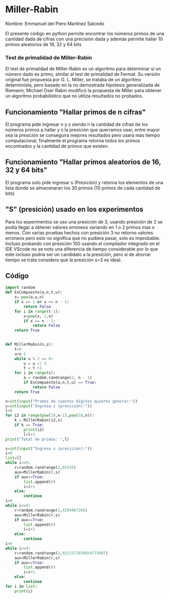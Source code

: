 # Miller-Rabin
Nombre: Emmanuel del Piero Martinez Salcedo

El presente código en python permite encontrar los números primos de una cantidad dada de cifras con una precisión dada y además permite hallar 10 primos aleatorios de 16, 32 y 64 bits

### Test de primalidad de Miller-Rabin
El test de primalidad de Miller-Rabin es un algoritmo para determinar si un número dado es primo, similar al test de primalidad de Fermat. Su versión original fue propuesta por G. L. Miller, se trataba de un algoritmo determinista, pero basado en la no demostrada hipótesis generalizada de Riemann; Michael Oser Rabin modificó la propuesta de Miller para obtener un algoritmo probabilístico que no utiliza resultados no probados.

## Funcionamiento "Hallar primos de n cifras"
El programa pide ingresar n y s siendo n la cantidad de cifras de los números primos a hallar y s la presición que querramos usar, entre mayor sea la presición se conseguira mejores resultados pero usara mas tiempo computacional, finalmente el programa retorna todos los primos encontrados y la cantidad de primos que existen.

## Funcionamiento "Hallar primos aleatorios de 16, 32 y 64 bits"
El programa solo pide ingresar s (Presición) y retorna los elementos de una lista donde se almacenaran los 30 primos (10 primos de cada cantidad de bits)

## "S" (presición) usado en los experimentos

Para los experimentos se uso una presición de 3, usando presición de 2 se podía llegar a obtener valores erroneos variando en 1 o 2 primos mas o menos. Con varias pruebas hechos con presición 3 no retorno valores erroneos pero esto no significa que no pudiera pasar, solo es improbable. Incluso probando con presición 100 usando el compilador integrado en el IDE VScode no se noto una diferencia de tiempo considerable por lo que este incluso podria ser un candidato a la presición, pero si de ahorrar tiempo se trata considero que la presición s=3 es ideal.

## Código

```python
import random
def EsCompuesto(a,n,t,u):
    x= pow(a,u,n)
    if x == 1 or x == n - 1:
        return False
    for i in range(t-1):
        x=pow(x, 2,n)
        if x == n - 1:
            return False
    return True
        

def MillerRabin(n,s):
    t=0
    u=n-1
    while u % 2 == 0:
        u = u // 2
        t = t +1
    for i in range(s):
        a = random.randrange(2, n - 1)
        if EsCompuesto(a,n,t,u) == True:
            return False
    return True

n=int(input("Primos de cuantos digitos quieres generar:"))
s=int(input("Ingresa s (presición):"))
l=0
for i2 in range(pow(10,n-1),pow(10,n)):
    k = MillerRabin(i2,s)
    if k == True:
        print(i2)
        l=l+1
print("Total de primos: ",l)
```

```python
s=int(input("Ingresa s (presición):"))
i=0
list=[]
while i<=9:
    r=random.randrange(2,65535)
    aux=MillerRabin(r,s)
    if aux==True:
        list.append(r)
        i=i+1
    else:
        continue
i=0
while i<=9:
    r=random.randrange(2,4294967295)
    aux=MillerRabin(r,s)
    if aux==True:
        list.append(r)
        i=i+1
    else:
        continue
i=0
while i<=9:
    r=random.randrange(2,9223372036854775807)
    aux=MillerRabin(r,s)
    if aux==True:
        list.append(r)
        i=i+1
    else:
        continue
for i in list:
    print(i)
```
